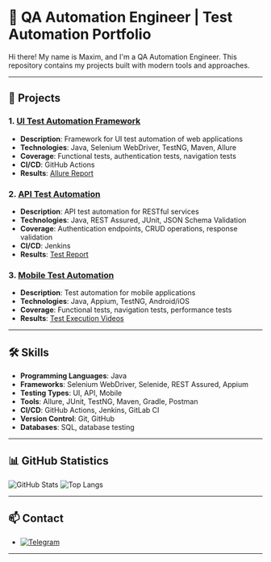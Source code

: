 # 🧪 QA Automation Engineer | Test Automation Portfolio

Hi there! My name is Maxim, and I'm a QA Automation Engineer. 
This repository contains my projects built with modern tools and approaches.

---

## 📁 Projects

### 1. [UI Test Automation Framework](https://github.com/moleculoman/x5Tech_ui_tests)
- **Description**: Framework for UI test automation of web applications
- **Technologies**: Java, Selenium WebDriver, TestNG, Maven, Allure
- **Coverage**: Functional tests, authentication tests, navigation tests
- **CI/CD**: GitHub Actions
- **Results**: [Allure Report](./ui-automation-project/reports)

### 2. [API Test Automation](./api-automation-project)
- **Description**: API test automation for RESTful services
- **Technologies**: Java, REST Assured, JUnit, JSON Schema Validation
- **Coverage**: Authentication endpoints, CRUD operations, response validation
- **CI/CD**: Jenkins
- **Results**: [Test Report](./api-automation-project/results)

### 3. [Mobile Test Automation](./mobile-automation-project)
- **Description**: Test automation for mobile applications
- **Technologies**: Java, Appium, TestNG, Android/iOS
- **Coverage**: Functional tests, navigation tests, performance tests
- **Results**: [Test Execution Videos](./mobile-automation-project/videos)

---

## 🛠️ Skills

- **Programming Languages**: Java
- **Frameworks**: Selenium WebDriver, Selenide, REST Assured, Appium
- **Testing Types**: UI, API, Mobile
- **Tools**: Allure, JUnit, TestNG, Maven, Gradle, Postman
- **CI/CD**: GitHub Actions, Jenkins, GitLab CI
- **Version Control**: Git, GitHub
- **Databases**: SQL, database testing

---

## 📊 GitHub Statistics

![GitHub Stats](https://github-readme-stats.vercel.app/api?username=moleculoman&show_icons=true&theme=radical)
![Top Langs](https://github-readme-stats.vercel.app/api/top-langs/?username=moleculoman&layout=compact&theme=radical)

---

## 📫 Contact

- [![Telegram](https://img.shields.io/badge/Telegram-2CA5E0?style=for-the-badge&logo=telegram&logoColor=white)](https://t.me/mmoleculo)


---

